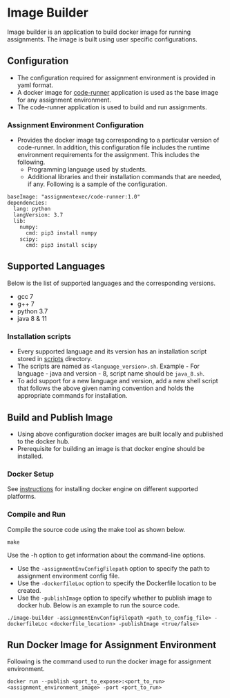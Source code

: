 # Image Builder
Image builder is an application to build docker image for running assignments. The image is built using user specific configurations.

## Configuration
- The configuration required for assignment environment is provided in yaml format.
- A docker image for [code-runner](https://github.com/assignment-exec/code-runner) application is used as the base image for any assignment environment.
- The code-runner application is used to build and run assignments.

### Assignment Environment Configuration
- Provides the docker image tag corresponding to a particular version of code-runner. In addition, this configuration file includes the runtime environment requirements for the assignment. This includes the following.
    - Programming language used by students.
    - Additional libraries and their installation commands that are needed, if any.
Following is a sample of the configuration.
```commandline
baseImage: "assignmentexec/code-runner:1.0"
dependencies:
  lang: python
  langVersion: 3.7
  lib:
    numpy:
      cmd: pip3 install numpy
    scipy:
      cmd: pip3 install scipy
```

## Supported Languages
Below is the list of supported languages and the corresponding versions.
- gcc 7
- g++ 7
- python 3.7
- java 8 & 11

### Installation scripts
- Every supported language and its version has an installation script stored in [scripts](./scripts) directory.
- The scripts are named as `<language_version>.sh`. Example - For language - java and version - 8, script name should be `java_8.sh`.
- To add support for a new language and version, add a new shell script that follows the above given naming convention and holds the appropriate commands for installation.

## Build and Publish Image
- Using above configuration docker images are built locally and published to the docker hub.
- Prerequisite for building an image is that docker engine should be installed.
### Docker Setup
See [instructions](https://docs.docker.com/engine/installation/) for installing docker engine on different supported platforms.
### Compile and Run
Compile the source code using the make tool as shown below.
```commandline
make
```
Use the -h option to get information about the command-line options.
- Use the `-assignmentEnvConfigFilepath` option to specify the path to assignment environment config file.
- Use the `-dockerfileLoc` option to specify the Dockerfile location to be created.
- Use the `-publishImage` option to specify whether to publish image to docker hub.
Below is an example to run the source code.
```commandline
./image-builder -assignmentEnvConfigFilepath <path_to_config_file> -dockerfileLoc <dockerfile_location> -publishImage <true/false>
```
## Run Docker Image for Assignment Environment
Following is the command used to run the docker image for assignment environment.
```commandline
docker run --publish <port_to_expose>:<port_to_run> <assignment_environment_image> -port <port_to_run>
```

